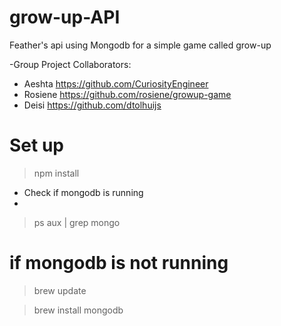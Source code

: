 # grow-up-API
Feather's api using Mongodb for a simple game called grow-up

-Group Project Collaborators:
  - Aeshta https://github.com/CuriosityEngineer
  - Rosiene https://github.com/rosiene/growup-game
  - Deisi https://github.com/dtolhuijs

# Set up
> npm install

- Check if mongodb is running
- 
> ps aux | grep mongo

# if mongodb is not running 
> brew update

> brew install mongodb
